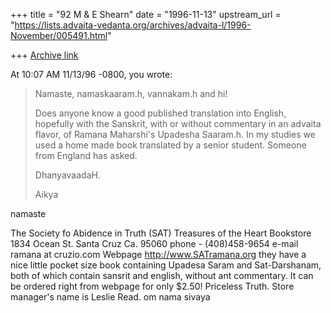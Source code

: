 +++
title = "92 M & E Shearn"
date = "1996-11-13"
upstream_url = "https://lists.advaita-vedanta.org/archives/advaita-l/1996-November/005491.html"

+++
[Archive link](https://lists.advaita-vedanta.org/archives/advaita-l/1996-November/005491.html)

At 10:07 AM 11/13/96 -0800, you wrote:
>Namaste, namaskaaram.h, vannakam.h and hi!
>
>Does anyone know a good published translation into
>English, hopefully with the Sanskrit, with or
>without commentary in an advaita flavor, of Ramana
>Maharshi's Upadesha Saaram.h.  In my studies we
>used a home made book translated by a senior student.
>Someone from England has asked.
>
>DhanyavaadaH.
>
>Aikya
>
  namaste

The Society fo Abidence in Truth (SAT)
Treasures of the Heart Bookstore
1834 Ocean St.
Santa Cruz Ca. 95060
phone - (408)458-9654
e-mail ramana at cruzio.com
Webpage   http://www.SATramana.org
they have a nice little pocket size book containing Upadesa Saram and
Sat-Darshanam, both of which contain sansrit and english, without ant
commentary. It can be ordered right from webpage for only $2.50! Priceless
Truth. Store manager's name is Leslie Read.
om nama sivaya

